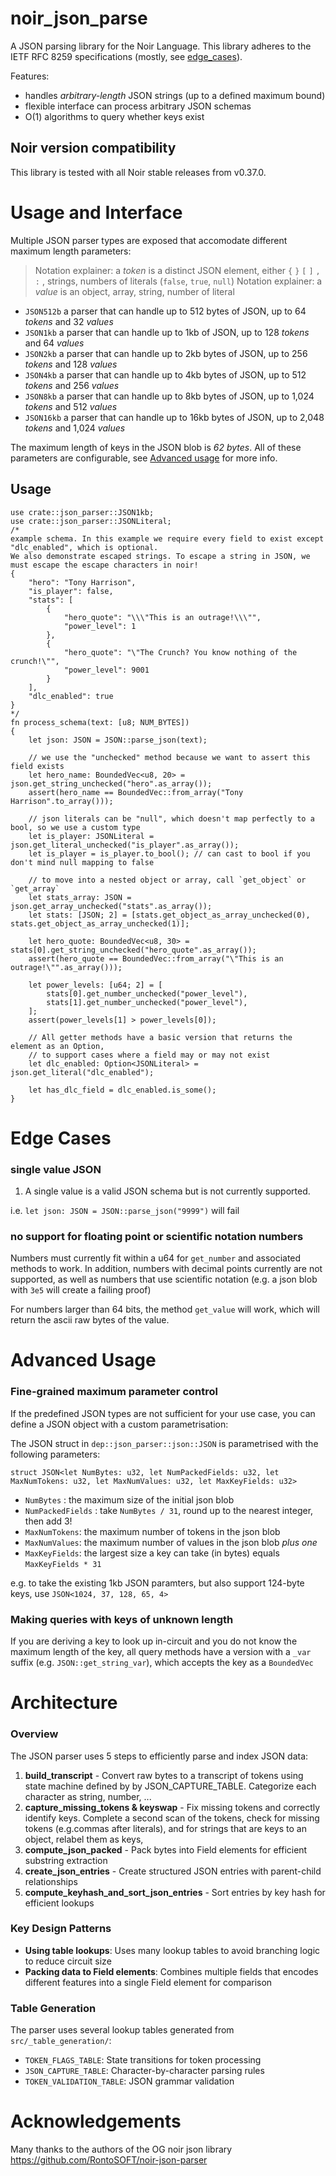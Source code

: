 # noir_json_parse

A JSON parsing library for the Noir Language. This library adheres to the IETF RFC 8259 specifications (mostly, see [edge_cases](#edge_cases)).

Features:

- handles _arbitrary-length_ JSON strings (up to a defined maximum bound)
- flexible interface can process arbitrary JSON schemas
- O(1) algorithms to query whether keys exist

## Noir version compatibility

This library is tested with all Noir stable releases from v0.37.0.

# Usage and Interface

Multiple JSON parser types are exposed that accomodate different maximum length parameters:

> Notation explainer: a _token_ is a distinct JSON element, either `{` `}` `[` `]` `,` `:` , strings, numbers of literals (`false`, `true`, `null`)
> Notation explainer: a _value_ is an object, array, string, number of literal

- `JSON512b` a parser that can handle up to 512 bytes of JSON, up to 64 _tokens_ and 32 _values_
- `JSON1kb` a parser that can handle up to 1kb of JSON, up to 128 _tokens_ and 64 _values_
- `JSON2kb` a parser that can handle up to 2kb bytes of JSON, up to 256 _tokens_ and 128 _values_
- `JSON4kb` a parser that can handle up to 4kb bytes of JSON, up to 512 _tokens_ and 256 _values_
- `JSON8kb` a parser that can handle up to 8kb bytes of JSON, up to 1,024 _tokens_ and 512 _values_
- `JSON16kb` a parser that can handle up to 16kb bytes of JSON, up to 2,048 _tokens_ and 1,024 _values_

The maximum length of keys in the JSON blob is _62 bytes_. All of these parameters are configurable, see [Advanced usage](#advanced-usage) for more info.

## Usage

```
use crate::json_parser::JSON1kb;
use crate::json_parser::JSONLiteral;
/*
example schema. In this example we require every field to exist except "dlc_enabled", which is optional.
We also demonstrate escaped strings. To escape a string in JSON, we must escape the escape characters in noir!
{
    "hero": "Tony Harrison",
    "is_player": false,
    "stats": [
        {
            "hero_quote": "\\\"This is an outrage!\\\"",
            "power_level": 1
        },
        {
            "hero_quote": "\"The Crunch? You know nothing of the crunch!\"",
            "power_level": 9001
        }
    ],
    "dlc_enabled": true
}
*/
fn process_schema(text: [u8; NUM_BYTES])
{
    let json: JSON = JSON::parse_json(text);

    // we use the "unchecked" method because we want to assert this field exists
    let hero_name: BoundedVec<u8, 20> = json.get_string_unchecked("hero".as_array());
    assert(hero_name == BoundedVec::from_array("Tony Harrison".to_array()));

    // json literals can be "null", which doesn't map perfectly to a bool, so we use a custom type
    let is_player: JSONLiteral = json.get_literal_unchecked("is_player".as_array());
    let is_player = is_player.to_bool(); // can cast to bool if you don't mind null mapping to false

    // to move into a nested object or array, call `get_object` or `get_array`
    let stats_array: JSON = json.get_array_unchecked("stats".as_array());
    let stats: [JSON; 2] = [stats.get_object_as_array_unchecked(0), stats.get_object_as_array_unchecked(1)];

    let hero_quote: BoundedVec<u8, 30> = stats[0].get_string_unchecked("hero_quote".as_array());
    assert(hero_quote == BoundedVec::from_array("\"This is an outrage!\"".as_array()));

    let power_levels: [u64; 2] = [
        stats[0].get_number_unchecked("power_level"),
        stats[1].get_number_unchecked("power_level"),
    ];
    assert(power_levels[1] > power_levels[0]);

    // All getter methods have a basic version that returns the element as an Option,
    // to support cases where a field may or may not exist
    let dlc_enabled: Option<JSONLiteral> = json.get_literal("dlc_enabled");

    let has_dlc_field = dlc_enabled.is_some();
}
```

# Edge Cases

### single value JSON

1. A single value is a valid JSON schema but is not currently supported.

i.e. `let json: JSON = JSON::parse_json("9999")` will fail

### no support for floating point or scientific notation numbers

Numbers must currently fit within a u64 for `get_number` and associated methods to work.
In addition, numbers with decimal points currently are not supported, as well as numbers that use scientific notation (e.g. a json blob with `3e5` will create a failing proof)

For numbers larger than 64 bits, the method `get_value` will work, which will return the ascii raw bytes of the value.

# Advanced Usage

### Fine-grained maximum parameter control

If the predefined JSON types are not sufficient for your use case, you can define a JSON object with a custom parametrisation:

The JSON struct in `dep::json_parser::json::JSON` is parametrised with the following parameters:

`struct JSON<let NumBytes: u32, let NumPackedFields: u32, let MaxNumTokens: u32, let MaxNumValues: u32, let MaxKeyFields: u32>`

- `NumBytes` : the maximum size of the initial json blob
- `NumPackedFields` : take `NumBytes / 31`, round up to the nearest integer, then add 3!
- `MaxNumTokens`: the maximum number of tokens in the json blob
- `MaxNumValues`: the maximum number of values in the json blob _plus one_
- `MaxKeyFields`: the largest size a key can take (in bytes) equals `MaxKeyFields * 31`

e.g. to take the existing 1kb JSON paramters, but also support 124-byte keys, use `JSON<1024, 37, 128, 65, 4>`

### Making queries with keys of unknown length

If you are deriving a key to look up in-circuit and you do not know the maximum length of the key, all query methods have a version with a `_var` suffix (e.g. `JSON::get_string_var`), which accepts the key as a `BoundedVec`

#  Architecture
### Overview
The JSON parser uses 5 steps to efficiently parse and index JSON data:

1. **build_transcript** - Convert raw bytes to a transcript of tokens using state machine defined by by JSON_CAPTURE_TABLE. Categorize each character as string, number, ...
2. **capture_missing_tokens & keyswap** - Fix missing tokens and correctly identify keys. Complete a second scan of the tokens, check for missing tokens (e.g.commas after literals), and for strings that are keys to an object, relabel them as keys, 
3. **compute_json_packed** - Pack bytes into Field elements for efficient substring extraction
4. **create_json_entries** - Create structured JSON entries with parent-child relationships
5. **compute_keyhash_and_sort_json_entries** - Sort entries by key hash for efficient lookups

### Key Design Patterns
- **Using table lookups**: Uses many lookup tables to avoid branching logic to reduce circuit size
- **Packing data to Field elements**: Combines multiple fields that encodes different features into a single Field element for comparison

### Table Generation
The parser uses several lookup tables generated from `src/_table_generation/`:
- `TOKEN_FLAGS_TABLE`: State transitions for token processing
- `JSON_CAPTURE_TABLE`: Character-by-character parsing rules
- `TOKEN_VALIDATION_TABLE`: JSON grammar validation


# Acknowledgements

Many thanks to the authors of the OG noir json library https://github.com/RontoSOFT/noir-json-parser
